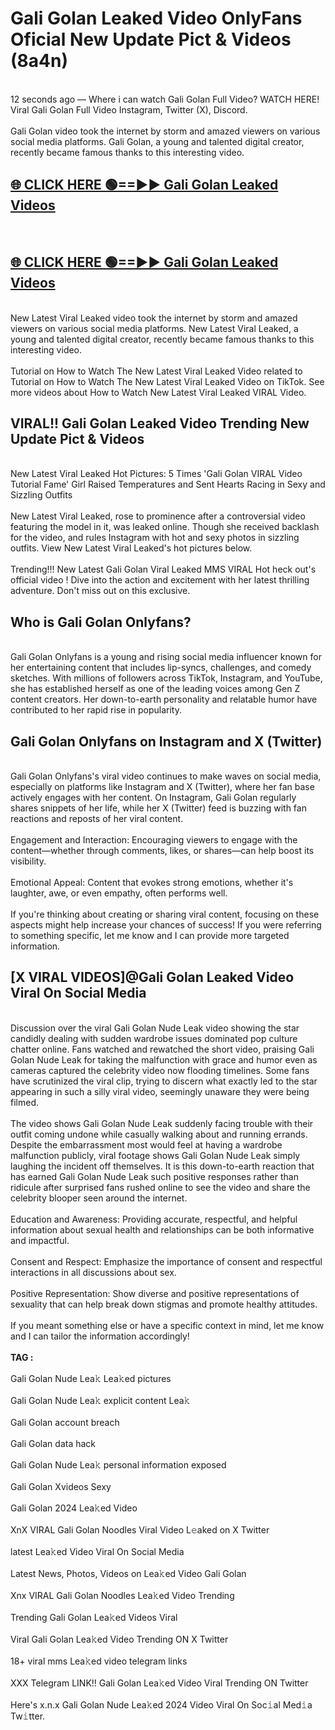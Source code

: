 # Gali Golan Leaked Video OnlyFans Oficial New Update Pict & Videos (8a4n)
<br>
12 seconds ago — Where i can watch Gali Golan Full Video? WATCH HERE! Viral Gali Golan Full Video Instagram, Twitter (X), Discord.
<br><br>
Gali Golan video took the internet by storm and amazed viewers on various social media platforms. Gali Golan, a young and talented digital creator, recently became famous thanks to this interesting video.
<br>
<h2><a href="https://play.trustnlinepharmacy.us?title=Gali_Golan">🌐 CLICK HERE 🟢==►► Gali Golan Leaked Videos</a></h2>
<br>
<h2><a href="https://play.trustnlinepharmacy.us?title=Gali_Golan">🌐 CLICK HERE 🟢==►► Gali Golan Leaked Videos</a></h2>
<br>
New Latest Viral Leaked video took the internet by storm and amazed viewers on various social media platforms. New Latest Viral Leaked, a young and talented digital creator, recently became famous thanks to this interesting video.
<br><br>
Tutorial on How to Watch The New Latest Viral Leaked Video related to Tutorial on How to Watch The New Latest Viral Leaked Video on TikTok. See more videos about How to Watch New Latest Viral Leaked VIRAL Video.
<br>
<h2>VIRAL!! Gali Golan Leaked Video Trending New Update Pict & Videos</h2>
<br>
New Latest Viral Leaked Hot Pictures: 5 Times 'Gali Golan VIRAL Video Tutorial Fame' Girl Raised Temperatures and Sent Hearts Racing in Sexy and Sizzling Outfits
<br><br>
New Latest Viral Leaked, rose to prominence after a controversial video featuring the model in it, was leaked online. Though she received backlash for the video, and rules Instagram with hot and sexy photos in sizzling outfits. View New Latest Viral Leaked's hot pictures below.
<br><br>
Trending!!! New Latest Gali Golan Viral Leaked MMS VIRAL Hot heck out's official video ! Dive into the action and excitement with her latest thrilling adventure. Don't miss out on this exclusive.
<br>
<h2>Who is Gali Golan Onlyfans?</h2>
<br>
Gali Golan Onlyfans is a young and rising social media influencer known for her entertaining content that includes lip-syncs, challenges, and comedy sketches. With millions of followers across TikTok, Instagram, and YouTube, she has established herself as one of the leading voices among Gen Z content creators. Her down-to-earth personality and relatable humor have contributed to her rapid rise in popularity.
<br>
<h2>Gali Golan Onlyfans on Instagram and X (Twitter)</h2>
<br>
Gali Golan Onlyfans's viral video continues to make waves on social media, especially on platforms like Instagram and X (Twitter), where her fan base actively engages with her content. On Instagram, Gali Golan regularly shares snippets of her life, while her X (Twitter) feed is buzzing with fan reactions and reposts of her viral content.
<br><br>
Engagement and Interaction: Encouraging viewers to engage with the content—whether through comments, likes, or shares—can help boost its visibility.
<br><br>
Emotional Appeal: Content that evokes strong emotions, whether it's laughter, awe, or even empathy, often performs well.
<br><br>
If you're thinking about creating or sharing viral content, focusing on these aspects might help increase your chances of success! If you were referring to something specific, let me know and I can provide more targeted information.
<br>
<h2>[X VIRAL VIDEOS]@Gali Golan Leaked Video Viral On Social Media</h2>
<br>
Discussion over the viral Gali Golan Nude Leak video showing the star candidly dealing with sudden wardrobe issues dominated pop culture chatter online. Fans watched and rewatched the short video, praising Gali Golan Nude Leak for taking the malfunction with grace and humor even as cameras captured the celebrity video now flooding timelines. Some fans have scrutinized the viral clip, trying to discern what exactly led to the star appearing in such a silly viral video, seemingly unaware they were being filmed.
<br><br>
The video shows Gali Golan Nude Leak suddenly facing trouble with their outfit coming undone while casually walking about and running errands. Despite the embarrassment most would feel at having a wardrobe malfunction publicly, viral footage shows Gali Golan Nude Leak simply laughing the incident off themselves. It is this down-to-earth reaction that has earned Gali Golan Nude Leak such positive responses rather than ridicule after surprised fans rushed online to see the video and share the celebrity blooper seen around the internet.
<br><br>
Education and Awareness: Providing accurate, respectful, and helpful information about sexual health and relationships can be both informative and impactful.
<br><br>
Consent and Respect: Emphasize the importance of consent and respectful interactions in all discussions about sex.
<br><br>
Positive Representation: Show diverse and positive representations of sexuality that can help break down stigmas and promote healthy attitudes.
<br><br>
If you meant something else or have a specific context in mind, let me know and I can tailor the information accordingly!
<br><br>
<strong>TAG :</strong>
<br><br>
Gali Golan Nude Lea𝚔 Lea𝚔ed pictures
<br><br>
Gali Golan Nude Lea𝚔 explicit content Lea𝚔
<br><br>
Gali Golan account breach
<br><br>
Gali Golan data hack
<br><br>
Gali Golan Nude Lea𝚔 personal information exposed
<br><br>
Gali Golan Xvideos Sexy
<br><br>
Gali Golan 2024 Lea𝚔ed Video
<br><br>
XnX VIRAL Gali Golan Noodles Viral Video L𝚎aked on X Twitter
<br><br>
latest Lea𝚔ed Video Viral On Social Media
<br><br>
Latest News, Photos, Videos on Lea𝚔ed Video Gali Golan
<br><br>
Xnx VIRAL Gali Golan Noodles Lea𝚔ed Video Trending
<br><br>
Trending Gali Golan Lea𝚔ed Videos Viral
<br><br>
Viral Gali Golan Lea𝚔ed Video Trending ON X Twitter
<br><br>
18+ viral mms Lea𝚔ed video telegram links
<br><br>
XXX Telegram LINK!! Gali Golan Lea𝚔ed Video Viral Trending ON Twitter
<br><br>
Here's x.n.x Gali Golan Nude Lea𝚔ed 2024 Video Viral On Soc𝚒al Med𝚒a Tw𝚒tter.